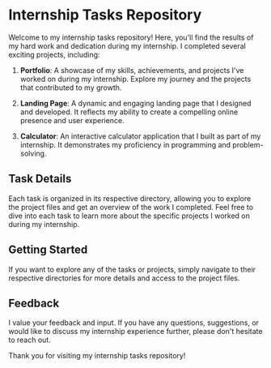 # Internship Tasks Repository

Welcome to my internship tasks repository! Here, you'll find the results of my hard work and dedication during my internship. I completed several exciting projects, including:

1. **Portfolio**: A showcase of my skills, achievements, and projects I've worked on during my internship. Explore my journey and the projects that contributed to my growth.

2. **Landing Page**: A dynamic and engaging landing page that I designed and developed. It reflects my ability to create a compelling online presence and user experience.

3. **Calculator**: An interactive calculator application that I built as part of my internship. It demonstrates my proficiency in programming and problem-solving.

## Task Details

Each task is organized in its respective directory, allowing you to explore the project files and get an overview of the work I completed. Feel free to dive into each task to learn more about the specific projects I worked on during my internship.

## Getting Started

If you want to explore any of the tasks or projects, simply navigate to their respective directories for more details and access to the project files.

## Feedback

I value your feedback and input. If you have any questions, suggestions, or would like to discuss my internship experience further, please don't hesitate to reach out.

Thank you for visiting my internship tasks repository!
